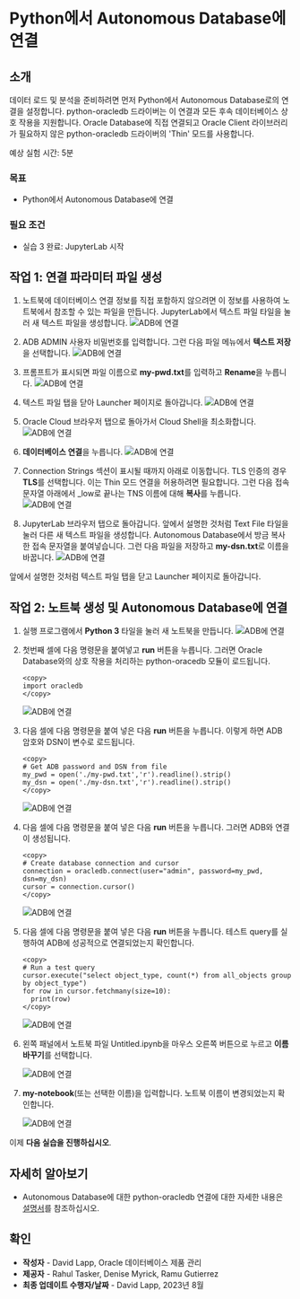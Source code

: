 # Python에서 Autonomous Database에 연결

## 소개

데이터 로드 및 분석을 준비하려면 먼저 Python에서 Autonomous Database로의 연결을 설정합니다. python-oracledb 드라이버는 이 연결과 모든 후속 데이터베이스 상호 작용을 지원합니다. Oracle Database에 직접 연결되고 Oracle Client 라이브러리가 필요하지 않은 python-oracledb 드라이버의 'Thin' 모드를 사용합니다.

예상 실험 시간: 5분

### 목표

*   Python에서 Autonomous Database에 연결

### 필요 조건

*   실습 3 완료: JupyterLab 시작

## 작업 1: 연결 파라미터 파일 생성

1.  노트북에 데이터베이스 연결 정보를 직접 포함하지 않으려면 이 정보를 사용하여 노트북에서 참조할 수 있는 파일을 만듭니다. JupyterLab에서 텍스트 파일 타일을 눌러 새 텍스트 파일을 생성합니다. ![ADB에 연결](images/connect-to-adb-01.png)
    
2.  ADB ADMIN 사용자 비밀번호를 입력합니다. 그런 다음 파일 메뉴에서 **텍스트 저장**을 선택합니다. ![ADB에 연결](images/connect-to-adb-02.png)
    
3.  프롬프트가 표시되면 파일 이름으로 **my-pwd.txt**를 입력하고 **Rename**을 누릅니다. ![ADB에 연결](images/connect-to-adb-03.png)
    
4.  텍스트 파일 탭을 닫아 Launcher 페이지로 돌아갑니다. ![ADB에 연결](images/connect-to-adb-04.png)
    
5.  Oracle Cloud 브라우저 탭으로 돌아가서 Cloud Shell을 최소화합니다. ![ADB에 연결](images/connect-to-adb-05.png)
    
6.  **데이터베이스 연결**을 누릅니다. ![ADB에 연결](images/connect-to-adb-06.png)
    
7.  Connection Strings 섹션이 표시될 때까지 아래로 이동합니다. TLS 인증의 경우 **TLS**를 선택합니다. 이는 Thin 모드 연결을 허용하려면 필요합니다. 그런 다음 접속 문자열 아래에서 \_low로 끝나는 TNS 이름에 대해 **복사**를 누릅니다. ![ADB에 연결](images/connect-to-adb-07.png)
    
8.  JupyterLab 브라우저 탭으로 돌아갑니다. 앞에서 설명한 것처럼 Text File 타일을 눌러 다른 새 텍스트 파일을 생성합니다. Autonomous Database에서 방금 복사한 접속 문자열을 붙여넣습니다. 그런 다음 파일을 저장하고 **my-dsn.txt**로 이름을 바꿉니다. ![ADB에 연결](images/connect-to-adb-08.png)
    

앞에서 설명한 것처럼 텍스트 파일 탭을 닫고 Launcher 페이지로 돌아갑니다.

## 작업 2: 노트북 생성 및 Autonomous Database에 연결

1.  실행 프로그램에서 **Python 3** 타일을 눌러 새 노트북을 만듭니다. ![ADB에 연결](images/connect-to-adb-09.png)
    
2.  첫번째 셀에 다음 명령문을 붙여넣고 **run** 버튼을 누릅니다. 그러면 Oracle Database와의 상호 작용을 처리하는 python-oracedb 모듈이 로드됩니다.
    
        <copy>
        import oracledb
        </copy>
        
    
    ![ADB에 연결](images/connect-to-adb-10.png)
    
3.  다음 셀에 다음 명령문을 붙여 넣은 다음 **run** 버튼을 누릅니다. 이렇게 하면 ADB 암호와 DSN이 변수로 로드됩니다.
    
        <copy>
        # Get ADB password and DSN from file
        my_pwd = open('./my-pwd.txt','r').readline().strip()
        my_dsn = open('./my-dsn.txt','r').readline().strip()
        </copy>
        
    
    ![ADB에 연결](images/connect-to-adb-11.png)
    
4.  다음 셀에 다음 명령문을 붙여 넣은 다음 **run** 버튼을 누릅니다. 그러면 ADB와 연결이 생성됩니다.
    
        <copy>
        # Create database connection and cursor
        connection = oracledb.connect(user="admin", password=my_pwd, dsn=my_dsn)
        cursor = connection.cursor()
        </copy>
        
    
    ![ADB에 연결](images/connect-to-adb-12.png)
    
5.  다음 셀에 다음 명령문을 붙여 넣은 다음 **run** 버튼을 누릅니다. 테스트 query를 실행하여 ADB에 성공적으로 연결되었는지 확인합니다.
    
        <copy>
        # Run a test query
        cursor.execute("select object_type, count(*) from all_objects group by object_type")
        for row in cursor.fetchmany(size=10):
          print(row)
        </copy>
        
    
    ![ADB에 연결](images/connect-to-adb-13.png)
    
6.  왼쪽 패널에서 노트북 파일 Untitled.ipynb을 마우스 오른쪽 버튼으로 누르고 **이름 바꾸기**를 선택합니다.
    
    ![ADB에 연결](images/connect-to-adb-14.png)
    
7.  **my-notebook**(또는 선택한 이름)을 입력합니다. 노트북 이름이 변경되었는지 확인합니다.
    
    ![ADB에 연결](images/connect-to-adb-15.png)
    

이제 **다음 실습을 진행하십시오**.

## 자세히 알아보기

*   Autonomous Database에 대한 python-oracledb 연결에 대한 자세한 내용은 [설명서](https://python-oracledb.readthedocs.io/en/latest/user_guide/connection_handling.html#connecting-to-oracle-cloud-autonomous-databases)를 참조하십시오.

## 확인

*   **작성자** - David Lapp, Oracle 데이터베이스 제품 관리
*   **제공자** - Rahul Tasker, Denise Myrick, Ramu Gutierrez
*   **최종 업데이트 수행자/날짜** - David Lapp, 2023년 8월